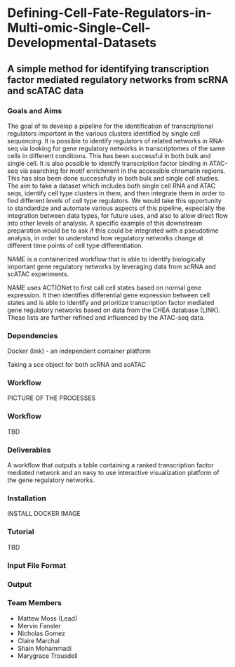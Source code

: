 # Defining-Cell-Fate-Regulators-in-Multi-omic-Single-Cell-Developmental-Datasets


## A simple method for identifying transcription factor mediated regulatory networks from scRNA and scATAC data

### Goals and Aims
The goal of to develop a pipeline for the identification of transcriptional regulators important in the various clusters identified by single cell sequencing. It is possible to identify regulators of related networks in RNA-seq via looking for  gene regulatory networks in transcriptomes of the same cells in different conditions. This has been successful in both bulk and single cell. It is also possible to identify transcription factor binding in ATAC-seq via searching for motif enrichment in the accessible chromatin regions. This has also been done successfully in both bulk and single cell studies. The aim to take a dataset which includes both single cell RNA and ATAC seqs, identify cell type clusters in them, and then integrate them in order to find different levels of cell type regulators. We would take this opportunity to standardize and automate various aspects of this pipeline, especially the integration between data types, for future uses, and also to allow direct flow into other levels of analysis. A specific example of this downstream preparation would be to ask if this could be integrated with a pseudotime analysis, in order to understand how regulatory networks change at different time points of cell type differentiation.

NAME is a containerized workflow that is able to identify biologically important gene regulatory networks by leveraging data from scRNA and scATAC experiments.

NAME uses ACTIONet to first call cell states based on normal gene expression. It then identifies differential gene expression between cell states and is able to identify and prioritize transcription factor mediated gene regulatory networks based on data from the CHEA database (LINK). These lists are further refined and influenced by the ATAC-seq data.

### Dependencies

Docker (link) - an independent container platform

Taking a sce object for both scRNA and scATAC

### Workflow

PICTURE OF THE PROCESSES


### Workflow
TBD

### Deliverables

A workflow that outputs a table containing a ranked transcription factor mediated network and an easy to use interactive visualization platform of the gene regulatory networks.

### Installation
INSTALL DOCKER IMAGE

### Tutorial

TBD

### Input File Format

### Output

### Team Members
* Mattew Moss (Lead)
* Mervin Fansler
* Nicholas Gomez
* Claire Marchal
* Shain Mohammadi
* Marygrace Trousdell

